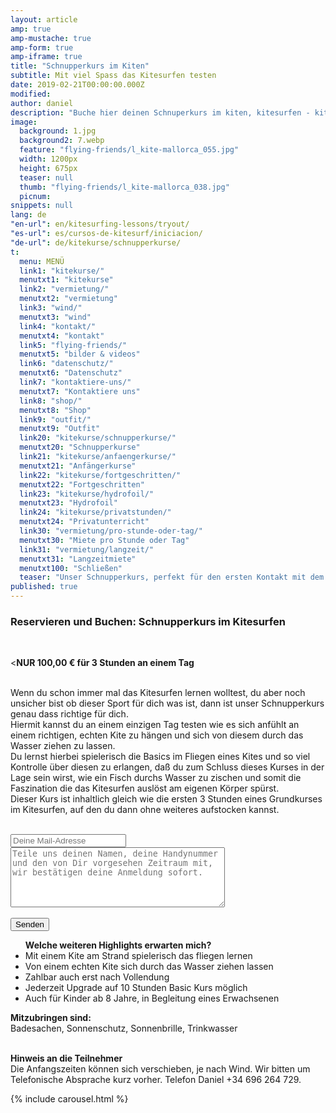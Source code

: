 ```yaml
---
layout: article
amp: true
amp-mustache: true
amp-form: true
amp-iframe: true
title: "Schnupperkurs im Kiten"
subtitle: Mit viel Spass das Kitesurfen testen
date: 2019-02-21T00:00:00.000Z
modified: 
author: daniel
description: "Buche hier deinen Schnuperkurs im kiten, kitesurfen - kiteboarden und teste einen Tag lang mit deutsche Lehrer bei viel Spaß diesen faszinierenden Wassersport"
image: 
  background: 1.jpg
  background2: 7.webp
  feature: "flying-friends/l_kite-mallorca_055.jpg"
  width: 1200px
  height: 675px
  teaser: null
  thumb: "flying-friends/l_kite-mallorca_038.jpg"
  picnum: 
snippets: null
lang: de
"en-url": en/kitesurfing-lessons/tryout/
"es-url": es/cursos-de-kitesurf/iniciacion/
"de-url": de/kitekurse/schnupperkurse/
t: 
  menu: MENÜ
  link1: "kitekurse/"
  menutxt1: "kitekurse"
  link2: "vermietung/"
  menutxt2: "vermietung"
  link3: "wind/"
  menutxt3: "wind"
  link4: "kontakt/"
  menutxt4: "kontakt"
  link5: "flying-friends/"
  menutxt5: "bilder & videos"
  link6: "datenschutz/"
  menutxt6: "Datenschutz"
  link7: "kontaktiere-uns/"
  menutxt7: "Kontaktiere uns"
  link8: "shop/"
  menutxt8: "Shop"
  link9: "outfit/"
  menutxt9: "Outfit"
  link20: "kitekurse/schnupperkurse/"
  menutxt20: "Schnupperkurse"
  link21: "kitekurse/anfaengerkurse/"
  menutxt21: "Anfängerkurse"
  link22: "kitekurse/fortgeschritten/"
  menutxt22: "Fortgeschritten"
  link23: "kitekurse/hydrofoil/"
  menutxt23: "Hydrofoil"
  link24: "kitekurse/privatstunden/"
  menutxt24: "Privatunterricht"
  link30: "vermietung/pro-stunde-oder-tag/"
  menutxt30: "Miete pro Stunde oder Tag"
  link31: "vermietung/langzeit/"
  menutxt31: "Langzeitmiete"
  menutxt100: "Schließen"
  teaser: "Unser Schnupperkurs, perfekt für den ersten Kontakt mit dem Kitesurf"
published: true
---
```


<h3>Reservieren und Buchen: Schnupperkurs im Kitesurfen</h3>
<br>
 
<<strong>NUR 100,00 € für 3 Stunden an einem Tag</strong><br><br>

Wenn du schon immer mal das Kitesurfen lernen wolltest, du aber noch unsicher bist ob dieser Sport für dich was ist, dann ist unser Schnupperkurs genau dass richtige für dich.<br>
Hiermit kannst du an einem einzigen Tag testen wie es sich anfühlt an einem richtigen, echten Kite zu hängen und sich von diesem durch das Wasser ziehen zu lassen.<br>
Du lernst hierbei spielerisch die Basics im Fliegen eines Kites und so viel Kontrolle über diesen zu erlangen, daß du zum Schluss dieses Kurses in der Lage sein wirst, wie ein Fisch durchs Wasser zu zischen und somit die Faszination die das Kitesurfen auslöst am eigenen Körper spürst.<br>
Dieser Kurs ist inhaltlich gleich wie die ersten 3 Stunden eines Grundkurses im Kitesurfen, auf den du dann ohne weiteres aufstocken kannst.<br><br>

<div class="item">
<form method="POST" action-xhr="https://formspree.io/team@kite-mallorca.com">
  <input type="email" name="_replyto" placeholder="Deine Mail-Adresse" required>
  <input type="hidden" name="_subject" value="Reservierungsanfrage für einen Schnupperkurs">
  <textarea name="body" cols="40" rows="6" placeholder="Teile uns deinen Namen, deine Handynummer und den von Dir vorgesehen Zeitraum mit, wir bestätigen deine Anmeldung sofort."></textarea>
  <span></span><br><br>
  <input type="hidden" name="_next" value="{{ site.url }}/de/danke">
  <input type="submit" value="Senden">
</form>
<ul title="Weitere Highlights bei diesem Kurs"><strong>Welche weiteren Highlights erwarten mich?</strong>
  <li>Mit einem Kite am Strand spielerisch das fliegen lernen</li>
  <li>Von einem echten Kite sich durch das Wasser ziehen lassen</li>
  <li>Zahlbar auch erst nach Vollendung</li>
  <li>Jederzeit Upgrade auf 10 Stunden Basic Kurs möglich</li>
  <li>Auch für Kinder ab 8 Jahre, in Begleitung eines Erwachsenen</li>
</ul>
<span><strong>Mitzubringen sind:</strong><br>
Badesachen, Sonnenschutz, Sonnenbrille, Trinkwasser</span><br><br>

<span><strong>Hinweis an die Teilnehmer</strong><br>
Die Anfangszeiten können sich verschieben, je nach Wind. Wir bitten um Telefonische Absprache kurz vorher. Telefon Daniel +34 696 264 729.</span>
</div>

{% include carousel.html %}
